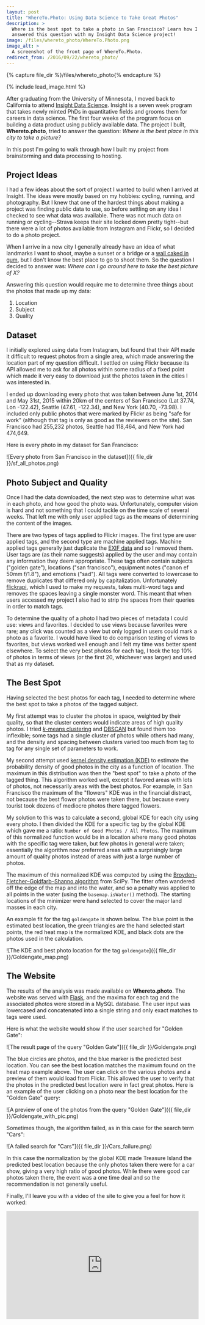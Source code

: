 ```yaml
---
layout: post
title: "WhereTo.Photo: Using Data Science to Take Great Photos"
description: >
  Where is the best spot to take a photo in San Francisco? Learn how I
  answered this question with my Insight Data Science project!
image: /files/whereto_photo/WhereTo.Photo.png
image_alt: >
  A screenshot of the front page of WhereTo.Photo.
redirect_from: /2016/09/22/whereto_photo/
---
```


{% capture file_dir %}/files/whereto_photo{% endcapture %}

{% include lead_image.html %}

After graduating from the University of Minnesota, I moved back to California
to attend [Insight Data Science][insight]. Insight is a seven week program
that takes newly minted PhDs in quantitative fields and grooms them for
careers in data science. The first four weeks of the program focus on building
a data product using publicly available data. The project I built,
**Whereto.photo**, tried to answer the question: _Where is the best place in
this city to take a picture?_

[insight]: https://www.insightdatascience.com/

In this post I'm going to walk through how I built my project from
brainstorming and data processing to hosting.

## Project Ideas

I had a few ideas about the sort of project I wanted to build when I arrived
at Insight. The ideas were mostly based on my hobbies: cycling, running, and
photography. But I knew that one of the hardest things about making a project
was finding public data to use, so before settling on any idea I checked to
see what data was available. There was not much data on running or
cycling--Strava keeps their site locked down pretty tight--but there were a
lot of photos available from Instagram and Flickr, so I decided to do a photo
project.

When I arrive in a new city I generally already have an idea of what landmarks
I want to shoot, maybe a sunset or a bridge or a [wall caked in gum][gumwall],
but I don't know the best place to go to shoot them. So the question I decided
to answer was: _Where can I go around here to take the best picture of X?_

[gumwall]: https://en.wikipedia.org/wiki/Gum_Wall

Answering this question would require me to determine three things about the
photos that made up my data:

1. Location
2. Subject
3. Quality

## Dataset

I initially explored using data from Instagram, but found that their API made
it difficult to request photos from a single area, which made answering the
location part of my question difficult. I settled on using Flickr because
its API allowed me to ask for all photos within some radius of a fixed point
which made it very easy to download just the photos taken in the cities I was
interested in.

I ended up downloading every photo that was taken between June 1st, 2014 and
May 31st, 2015 within 20km of the centers of San Francisco (Lat 37.74, Lon
-122.42), Seattle (47.61, -122.34), and New York (40.70, -73.98). I included
only public photos that were marked by Flickr as being "safe for work"
(although that tag is only as good as the reviewers on the site). San
Francisco had 255,232 photos, Seattle had 118,464, and New York had 474,649.

Here is every photo in my dataset for San Francisco:

![Every photo from San Francisco in the dataset]({{ file_dir
}}/sf_all_photos.png)

## Photo Subject and Quality

Once I had the data downloaded, the next step was to determine what was in
each photo, and how good the photo was. Unfortunately, computer vision is hard
and not something that I could tackle on the time scale of several weeks. That
left me with only user applied tags as the means of determining the content of
the images.

There are two types of tags applied to Flickr images. The first type are user
applied tags, and the second type are machine applied tags. Machine applied
tags generally just duplicate the [EXIF data][exif] and so I removed them.
User tags are (as their name suggests) applied by the user and may contain any
information they deem appropriate. These tags often contain subjects ("golden
gate"), locations ("san francisco"), equipment notes ("canon ef 50mm f/1.8"),
and emotions ("sad"). All tags were converted to lowercase to remove
duplicates that differed only by capitalization. Unfortunately
[flickrapi][api], which I used to make my requests, takes multi-word tags and
removes the spaces leaving a single monster word. This meant that when users
accessed my project I also had to strip the spaces from their queries in order
to match tags.

[exif]: https://en.wikipedia.org/wiki/Exif
[api]: https://stuvel.eu/flickrapi-doc/

To determine the quality of a photo I had two pieces of metadata I could use:
views and favorites. I decided to use views because favorites were rare; any
click was counted as a view but only logged in users could mark a photo as a
favorite. I would have liked to do comparison testing of views to favorites,
but views worked well enough and I felt my time was better spent elsewhere. To
select the very best photos for each tag, I took the top 10% of photos in
terms of views (or the first 20, whichever was larger) and used that as my
dataset.

## The Best Spot

Having selected the best photos for each tag, I needed to determine where the
best spot to take a photos of the tagged subject.

My first attempt was to cluster the photos in space, weighted by their
quality, so that the cluster centers would indicate areas of high quality
photos. I tried [_k_-means clustering][kmeans] and [DBSCAN][dbscan] but found
them too inflexible; some tags had a single cluster of photos while others had
many, and the density and spacing between clusters varied too much from tag to
tag for any single set of parameters to work.

[kmeans]: https://en.wikipedia.org/wiki/K-means_clustering
[dbscan]: https://en.wikipedia.org/wiki/DBSCAN

My second attempt used [kernel density estimation (KDE)][kde] to estimate the
probability density of good photos in the city as a function of location. The
maximum in this distribution was then the "best spot" to take a photo of the
tagged thing. This algorithm worked well, except it favored areas with lots of
photos, not necessarily areas with the best photos. For example, in San
Francisco the maximum of the "flowers" KDE was in the financial distract, not
because the best flower photos were taken there, but because every tourist
took dozens of mediocre photos there tagged flowers.

[kde]: https://en.wikipedia.org/wiki/Kernel_density_estimation

My solution to this was to calculate a second, global KDE for each city using
every photo. I then divided the KDE for a specific tag by the global KDE which
gave me a ratio: `Number of Good Photos / All Photos`. The maximum of this
normalized function would be in a location where many good photos with the
specific tag were taken, but few photos in general were taken; essentially the
algorithm now preferred areas with a surprisingly large amount of quality
photos instead of areas with just a large number of photos.

The maximum of this normalized KDE was computed by using the
[Broyden–Fletcher–Goldfarb–Shanno algorithm][bfgs] from SciPy. The fitter
often wandered off the edge of the map and into the water, and so a penalty
was applied to all points in the water (using the `basemap.isWater()` method).
The starting locations of the minimizer were hand selected to cover the major
land masses in each city.

[bfgs]: https://en.wikipedia.org/wiki/Broyden%E2%80%93Fletcher%E2%80%93Goldfarb%E2%80%93Shanno_algorithm

An example fit for the tag `goldengate` is shown below. The blue point is the
estimated best location, the green triangles are the hand selected start
points, the red heat map is the normalized KDE, and black dots are the photos
used in the calculation.

![The KDE and best photo location for the tag `goldengate`]({{ file_dir
}}/Goldengate_map.png)

## The Website

The results of the analysis was made available on **Whereto.photo**. The
website was served with [Flask][flask], and the maxima for
each tag and the associated photos were stored in a MySQL database. The user
input was lowercased and concatenated into a single string and only exact
matches to tags were used.

[flask]: http://flask.pocoo.org/

Here is what the website would show if the user searched for "Golden Gate":

![The result page of the query "Golden Gate"]({{ file_dir }}/Goldengate.png)

The blue circles are photos, and the blue marker is the predicted best
location. You can see the best location matches the maximum found on the
heat map example above. The user can click on the various photos and a preview
of them would load from Flickr. This allowed the user to verify that the
photos in the predicted best location were in fact great photos. Here is an
example of the user clicking on a photo near the best location for the "Golden
Gate" query:

![A preview of one of the photos from the query "Golden Gate"]({{ file_dir
}}/Goldengate_with_pic.png)

Sometimes though, the algorithm failed, as in this case for the search term
"Cars":

![A failed search for "Cars"]({{ file_dir }}/Cars_failure.png)

In this case the normalization by the global KDE made Treasure Island the
predicted best location because the only photos taken there were for a car
show, giving a very high ratio of good photos. While there were good car
photos taken there, the event was a one time deal and so the recommendation is
not generally useful.

Finally, I'll leave you with a video of the site to give you a feel for how it
worked:

<!-- WhereTo.Photo Example Youtube Video -->
<style>.embed-container { position: relative; padding-bottom: 56.25%; height: 0; overflow: hidden; max-width: 100%; } .embed-container iframe, .embed-container object, .embed-container embed { position: absolute; top: 0; left: 0; width: 100%; height: 100%; }</style><div class='embed-container'><iframe src='https://www.youtube.com/embed/RwkNma7sy2o' frameborder='0' allowfullscreen></iframe></div>
